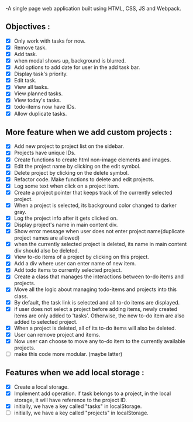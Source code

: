 -A single page web application built using HTML, CSS, JS and Webpack.

## Objectives :
- [x] Only work with tasks for now.
- [x] Remove task.
- [x] Add task.
- [x] when modal shows up, background is blurred.
- [x] Add options to add date for user in the add task bar.
- [x] Display task's priority.
- [x] Edit task.
- [x] View all tasks.
- [x] View planned tasks.
- [x] View today's tasks.
- [x] todo-items now have IDs.
- [x] Allow duplicate tasks.

## More feature when we add custom projects :
- [x] Add new project to project list on the sidebar.
- [x] Projects have unique IDs.
- [x] Create functions to create html non-image elements and images.
- [x] Edit the project name by clicking on the edit symbol.
- [x] Delete project by clicking on the delete symbol.
- [x] Refactor code. Make functions to delete and edit projects.
- [x] Log some text when click on a project item.
- [x] Create a project pointer that keeps track of the currently selected project.
- [x] When a project is selected, its background color changed to darker gray.
- [x] Log the project info after it gets clicked on.
- [x] Display project's name in main content div.
- [x] Show error message when user does not enter project name(duplicate project names are allowed)
- [x] when the currently selected project is deleted, its name in main content div should also be deleted.
- [x] View to-do items of a project by clicking on this project.
- [x] Add a div where user can enter name of new item.
- [x] Add todo items to currently selected project.
- [x] Create a class that manages the interactions between to-do items and projects.
- [x] Move all the logic about managing todo-items and projects into this class.
- [x] By default, the task link is selected and all to-do items are displayed.
- [x] if user does not select a project before adding items, newly created items are only added to 'tasks'. Otherwise, the new to-do item are also added to selected project.
- [x] When a project is deleted, all of its to-do items will also be deleted.
- [x] User can remove project and items.
- [x] Now user can choose to move any to-do item to the currently available projects.
- [ ] make this code more modular. (maybe latter)

## Features when we add local storage :
- [x] Create a local storage.
- [x] Implement add operation. if task belongs to a project, in the local storage, it will have reference to the project ID.
- [x] initially, we have a key called "tasks" in localStorage. 
- [ ] initially, we have a key called "projects" in localStorage.
